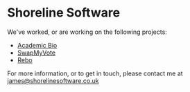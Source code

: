 # Shoreline Software

We've worked, or are working on the following projects:

* [Academic Bio](https://my.academic.bio)
* [SwapMyVote](https://www.swapmyvote.uk)
* [Rebo](https://reboapp.co.uk)

For more information, or to get in touch, please contact me at james@shorelinesoftware.co.uk
